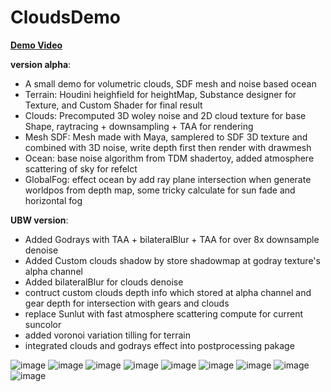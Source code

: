 # CloudsDemo

**[Demo Video](https://www.bilibili.com/video/av50771931/ "UBW")**

**version alpha**:  
* A small demo for volumetric clouds, SDF mesh and noise based ocean  
* Terrain: Houdini heighfield for heightMap, Substance designer for Texture, and Custom Shader for final result  
* Clouds: Precomputed 3D woley noise and 2D cloud texture for base Shape, raytracing + downsampling + TAA for rendering  
* Mesh SDF: Mesh made with Maya, samplered to SDF 3D texture and combined with 3D noise, write depth first then render with drawmesh  
* Ocean: base noise algorithm from TDM shadertoy, added atmosphere scattering of sky for refelct  
* GlobalFog: effect ocean by add ray plane intersection when generate worldpos from depth map, some tricky calculate for sun fade and horizontal fog

**UBW version**:  
* Added Godrays with TAA + bilateralBlur + TAA for over 8x downsample denoise  
* Added Custom clouds shadow by store shadowmap at godray texture's alpha channel  
* Added bilateralBlur for clouds denoise  
* contruct custom clouds depth info which stored at alpha channel and gear depth for intersection with gears and clouds  
* replace Sunlut with fast atmosphere scattering compute for current suncolor  
* added voronoi variation tilling for terrain  
* integrated clouds and godrays effect into postprocessing pakage

![image](https://github.com/haxflying/CloudsDemo/blob/master/showcase10.png)
![image](https://github.com/haxflying/CloudsDemo/blob/ubw/showcase8.png)
![image](https://github.com/haxflying/CloudsDemo/blob/master/showcase11.png)
![image](https://github.com/haxflying/CloudsDemo/blob/master/showcase6.png)
![image](https://github.com/haxflying/CloudsDemo/blob/master/showcase4.png)
![image](https://github.com/haxflying/CloudsDemo/blob/master/showcase0.png)
![image](https://github.com/haxflying/CloudsDemo/blob/master/showcase1.png)
![image](https://github.com/haxflying/CloudsDemo/blob/master/showcase2.png)
![image](https://github.com/haxflying/CloudsDemo/blob/master/showcase3.png)
